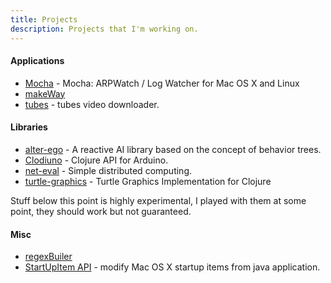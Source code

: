 ```yaml
---
title: Projects
description: Projects that I'm working on.
---
```


#### Applications

 - [Mocha](/mocha.markdown) - Mocha: ARPWatch / Log Watcher for Mac OS X
and Linux 
 - [makeWay](/makeWay.markdown)
 - [tubes](/tubes.markdown) - tubes video downloader.

#### Libraries

 - [alter-ego](/alter-ego.markdown) - A reactive AI library based on the concept of behavior trees.
 - [Clodiuno](/clodiuno.markdown) - Clojure API for Arduino.
 - [net-eval](/net-eval.markdown) - Simple distributed computing.
 - [turtle-graphics](/2010/01/09/a-simple-turtle-graphics-implementation-in-clojure/)  - Turtle Graphics Implementation for Clojure

Stuff below this point is highly experimental, I played with them at
some point, they should work but not guaranteed.

#### Misc
 - [regexBuiler](/regexBuilder.markdown)
 - [StartUpItem API](/startUpItemApi.markdown) - modify Mac OS X startup items from java application.
